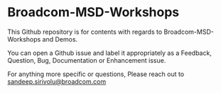# Broadcom-MSD-Workshops
This Github repository is for contents with regards to Broadcom-MSD-Workshops and Demos. 

You can open a Github issue and label it appropriately as a Feedback, Question, Bug, Documentation or Enhancement issue. 

For anything more specific or questions, Please reach out to sandeep.sirivolu@broadcom.com
